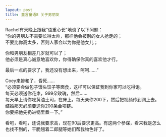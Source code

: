 ```yaml
---
layout: post
title: 童言童语8 关于男朋友
---
```


<p>Rachel有天晚上跟我“语重心长”地谈了以下问题：<br />
“你的男朋友不需要长得太帅，那样他会被别的女人抢走的；<br />
不要比你高太多，否则人家会以为你是他女儿；</p>
<p>你和男朋友相差几岁就可以了；<br />
他必须是真心诚意地喜欢你，你得确保你真的喜欢他才行。</p>
<p>最后一点的要求了，我还没有想出来，呵呵&#8230;&#8230;”</p>
<p>Coey来掺和了，昏死……<br />
“必须要会做包子馒头饺子等面食，这样可以保证我到你家可以吃得饱。<br />
每天必须送你花束，999朵玫瑰，然后&#8230;&#8230;<br />
每天早上请你吃黄油土司，在床上。每天亲你200下，然后把视频传到网上去。<br />
结婚那天必须要送你200条金项链。<br />
你要把他先扔进锅里煮一下。”</p>
<p>看吧，看吧，还说我要求高，现在90后要求更高。有这两个参谋，看来我是怎么也找不到的，干脆翘着二郎腿等她们帮我物色好了。 </p>
